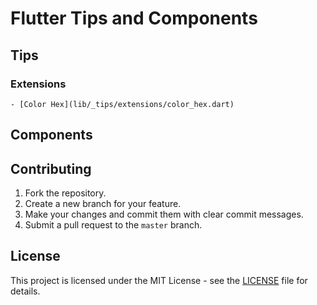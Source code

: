# Flutter Tips and Components

## Tips

### Extensions

    - [Color Hex](lib/_tips/extensions/color_hex.dart)

## Components

## Contributing

1. Fork the repository.
2. Create a new branch for your feature.
3. Make your changes and commit them with clear commit messages.
4. Submit a pull request to the `master` branch.

## License

This project is licensed under the MIT License - see the [LICENSE](LICENSE) file for details.
